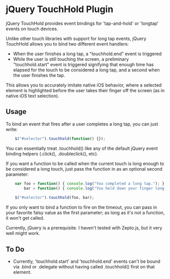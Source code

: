 jQuery TouchHold Plugin
=======================

jQuery TouchHold provides event bindings for 'tap-and-hold' or 'longtap' events on touch devices. 

Unlike other touch libraries with support for long tap events, jQuery TouchHold allows you to bind two different event handlers: 
* When the user finishes a long tap, a "touchhold.end" event is triggered
* While the user is still touching the screen, a preliminary "touchhold.start" event is triggered signifying that enough time has elapsed for the touch to be considered a long tap, and a second when the user finishes the tap. 

This allows you to accurately imitate native iOS behavior, where a selected element is highlighted before the user takes their finger off the screen (as in native iOS text selection).

Usage
-----
To bind an event that fires after a user completes a long tap, you can just write:

```js
	$("#selector").touchhold(function() {});
```

You can essentially treat .touchhold() like any of the default jQuery event binding helpers (.click(), .doubleclick(), etc).

If you want a function to be called when the current touch is long enough to be considered a long touch, just pass the function in as an optional second parameter:
```js
	var foo = function() { console.log("You completed a long tap."); }, 
		bar = function() { console.log("You held down your finger long enough.")}
		
	$("#selector").touchhold(foo, bar);
```

If you only want to bind a function to fire on the timeout, you can pass in your favorite falsy value as the first parameter; as long as it's not a function, it won't get called. 

Currently, jQuery is a prerequisite. I haven't tested with Zepto.js, but it very well might work. 

To Do
-----
* Currently, 'touchhold.start' and 'touchhold.end' events can't be bound via .bind or .delegate without having called .touchhold() first on that element.